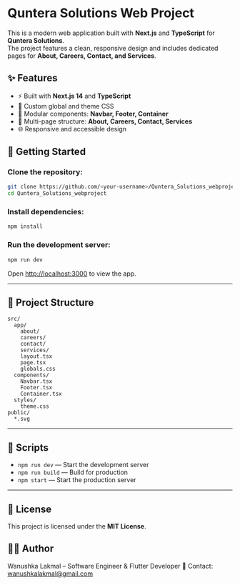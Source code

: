 # Quntera Solutions Web Project

This is a modern web application built with **Next.js** and **TypeScript** for **Quntera Solutions**.  
The project features a clean, responsive design and includes dedicated pages for **About, Careers, Contact, and Services**.

## ✨ Features
- ⚡ Built with **Next.js 14** and **TypeScript**
- 🎨 Custom global and theme CSS
- 🧩 Modular components: **Navbar, Footer, Container**
- 📄 Multi-page structure: **About, Careers, Contact, Services**
- 🌐 Responsive and accessible design

## 🚀 Getting Started

### Clone the repository:
```bash
git clone https://github.com/<your-username>/Quntera_Solutions_webproject.git
cd Quntera_Solutions_webproject
```

### Install dependencies:
```bash
npm install
```

### Run the development server:
```bash
npm run dev
```

Open [http://localhost:3000](http://localhost:3000) to view the app.

---

## 📂 Project Structure
```
src/
  app/
    about/
    careers/
    contact/
    services/
    layout.tsx
    page.tsx
    globals.css
  components/
    Navbar.tsx
    Footer.tsx
    Container.tsx
  styles/
    theme.css
public/
  *.svg
```

---

## 📜 Scripts
- `npm run dev` — Start the development server  
- `npm run build` — Build for production  
- `npm start` — Start the production server  

---

## 📄 License
This project is licensed under the **MIT License**.

## 👨‍💻 Author
Wanushka Lakmal – Software Engineer & Flutter Developer
📧 Contact: wanushkalakmal@gmail.com
